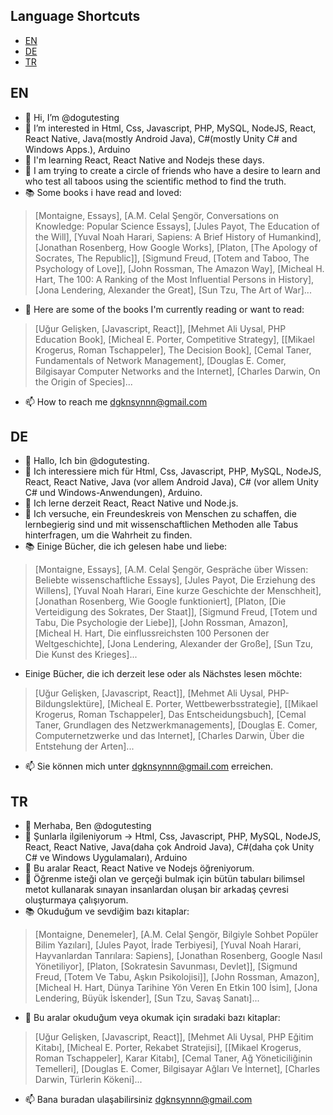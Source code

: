 ## Language Shortcuts
- [EN](#en)
- [DE](#de)
- [TR](#tr)

## <h2 id="en">EN</h2>
- 👋 Hi, I’m @dogutesting
- 👀 I’m interested in Html, Css, Javascript, PHP, MySQL, NodeJS, React, React Native, Java(mostly Android Java), C#(mostly Unity C# and Windows Apps.), Arduino
- 🌱 I'm learning React, React Native and Nodejs these days.
- 🐺 I am trying to create a circle of friends who have a desire to learn and who test all taboos using the scientific method to find the truth.
- 📚 Some books i have read and loved:
> [Montaigne, Essays], [A.M. Celal Şengör, Conversations on Knowledge: Popular Science Essays], [Jules Payot, The Education of the Will], [Yuval Noah Harari, Sapiens: A Brief History of Humankind], [Jonathan Rosenberg, How Google Works], [Platon, [The Apology of Socrates, The Republic]], [Sigmund Freud, [Totem and Taboo, The Psychology of Love]], [John Rossman, The Amazon Way], [Micheal H. Hart, The 100: A Ranking of the Most Influential Persons in History], [Jona Lendering, Alexander the Great], [Sun Tzu, The Art of War]...
- 📖 Here are some of the books I'm currently reading or want to read:
> [Uğur Gelişken, [Javascript, React]], [Mehmet Ali Uysal, PHP Education Book], [Micheal E. Porter, Competitive Strategy], [[Mikael Krogerus, Roman Tschappeler], The Decision Book], [Cemal Taner,  Fundamentals of Network Management], [Douglas E. Comer, Bilgisayar Computer Networks and the Internet], [Charles Darwin, On the Origin of Species]...
- 📫 How to reach me dgknsynnn@gmail.com

## <h2 id="de">DE</h2>
- 👋 Hallo, Ich bin @dogutesting.
- 👀 Ich interessiere mich für Html, Css, Javascript, PHP, MySQL, NodeJS, React, React Native, Java (vor allem Android Java), C# (vor allem Unity C# und Windows-Anwendungen), Arduino.
- 🌱 Ich lerne derzeit React, React Native und Node.js.
- 🐺 Ich versuche, ein Freundeskreis von Menschen zu schaffen, die lernbegierig sind und mit wissenschaftlichen Methoden alle Tabus hinterfragen, um die Wahrheit zu finden.
- 📚 Einige Bücher, die ich gelesen habe und liebe:
> [Montaigne, Essays], [A.M. Celal Şengör, Gespräche über Wissen: Beliebte wissenschaftliche Essays], [Jules Payot, Die Erziehung des Willens], [Yuval Noah Harari, Eine kurze Geschichte der Menschheit], [Jonathan Rosenberg, Wie Google funktioniert], [Platon, [Die Verteidigung des Sokrates, Der Staat]], [Sigmund Freud, [Totem und Tabu, Die Psychologie der Liebe]], [John Rossman, Amazon], [Micheal H. Hart, Die einflussreichsten 100 Personen der Weltgeschichte], [Jona Lendering, Alexander der Große], [Sun Tzu, Die Kunst des Krieges]...
-  Einige Bücher, die ich derzeit lese oder als Nächstes lesen möchte:
> [Uğur Gelişken, [Javascript, React]], [Mehmet Ali Uysal, PHP-Bildungslektüre], [Micheal E. Porter, Wettbewerbsstrategie], [[Mikael Krogerus, Roman Tschappeler], Das Entscheidungsbuch], [Cemal Taner, Grundlagen des Netzwerkmanagements], [Douglas E. Comer, Computernetzwerke und das Internet], [Charles Darwin, Über die Entstehung der Arten]...
- 📫 Sie können mich unter dgknsynnn@gmail.com erreichen.

## <h2 id="tr">TR</h2>
- 👋 Merhaba, Ben @dogutesting
- 👀 Şunlarla ilgileniyorum -> Html, Css, Javascript, PHP, MySQL, NodeJS, React, React Native, Java(daha çok Android Java), C#(daha çok Unity C# ve Windows Uygulamaları), Arduino
- 🌱 Bu aralar React, React Native ve Nodejs öğreniyorum.
- 🐺 Öğrenme isteği olan ve gerçeği bulmak için bütün tabuları bilimsel metot kullanarak sınayan insanlardan oluşan bir arkadaş çevresi oluşturmaya çalışıyorum.
- 📚 Okuduğum ve sevdiğim bazı kitaplar:
> [Montaigne, Denemeler], [A.M. Celal Şengör, Bilgiyle Sohbet Popüler Bilim Yazıları], [Jules Payot, İrade Terbiyesi], [Yuval Noah Harari, Hayvanlardan Tanrılara: Sapiens], [Jonathan Rosenberg, Google Nasıl Yönetiliyor], [Platon, [Sokratesin Savunması, Devlet]], [Sigmund Freud, [Totem Ve Tabu, Aşkın Psikolojisi]], [John Rossman, Amazon], [Micheal H. Hart, Dünya Tarihine Yön Veren En Etkin 100 İsim], [Jona Lendering, Büyük İskender], [Sun Tzu, Savaş Sanatı]...
- 📖 Bu aralar okuduğum veya okumak için sıradaki bazı kitaplar:
> [Uğur Gelişken, [Javascript, React]], [Mehmet Ali Uysal, PHP Eğitim Kitabı], [Micheal E. Porter, Rekabet Stratejisi], [[Mikael Krogerus, Roman Tschappeler], Karar Kitabı], [Cemal Taner, Ağ Yöneticiliğinin Temelleri], [Douglas E. Comer, Bilgisayar Ağları Ve İnternet], [Charles Darwin, Türlerin Kökeni]...
- 📫 Bana buradan ulaşabilirsiniz dgknsynnn@gmail.com

<!---
dogutesting/dogutesting is a ✨ special ✨ repository because its `README.md` (this file) appears on your GitHub profile.
You can click the Preview link to take a look at your changes.
--->
